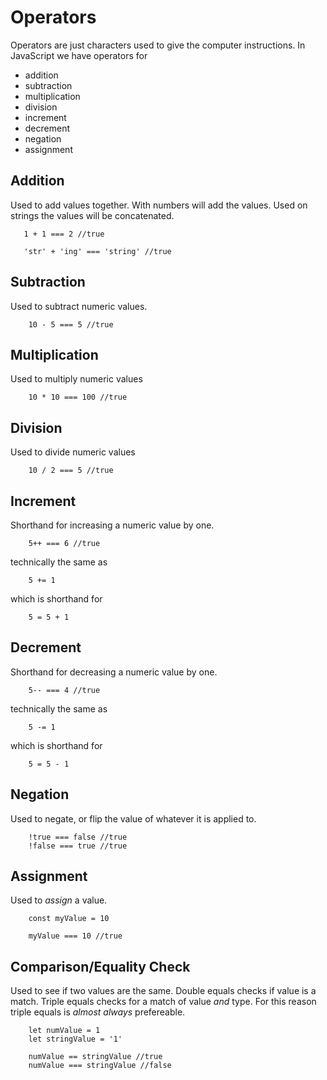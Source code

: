 # Operators

Operators are just characters used to give the computer instructions.
In JavaScript we have operators for

- addition
- subtraction
- multiplication
- division
- increment
- decrement
- negation
- assignment

## Addition

Used to add values together. With numbers will add the values. Used on strings the values will be concatenated.

```
   1 + 1 === 2 //true

   'str' + 'ing' === 'string' //true
```

## Subtraction

Used to subtract numeric values.

```
    10 - 5 === 5 //true
```

## Multiplication

Used to multiply numeric values

```
    10 * 10 === 100 //true
```

## Division

Used to divide numeric values

```
    10 / 2 === 5 //true
```

## Increment

Shorthand for increasing a numeric value by one.

```
    5++ === 6 //true
```

technically the same as

```
    5 += 1
```

which is shorthand for

```
    5 = 5 + 1
```

## Decrement

Shorthand for decreasing a numeric value by one.

```
    5-- === 4 //true
```

technically the same as

```
    5 -= 1
```

which is shorthand for

```
    5 = 5 - 1
```

## Negation

Used to negate, or flip the value of whatever it is applied to.

```
    !true === false //true
    !false === true //true
```

## Assignment

Used to _assign_ a value.

```
    const myValue = 10

    myValue === 10 //true
```

## Comparison/Equality Check

Used to see if two values are the same. Double equals checks if value is a match. Triple equals checks for a match of value _and_ type. For this reason triple equals is _almost always_ prefereable.

```
    let numValue = 1
    let stringValue = '1'

    numValue == stringValue //true
    numValue === stringValue //false
```
